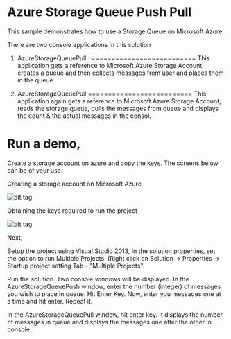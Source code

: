 Azure Storage Queue Push Pull
=============================

This sample demonstrates how to use a Storage Queue on Microsoft Azure. 

There are two console applications in this solution

1. AzureStorageQueuePull :
==========================
   This application gets a reference to Microsoft Azure Storage Account, creates a queue and then collects messages from user and places them in the queue. 

2. AzureStorageQueuePull
==========================
   This application again gets a reference to Microsoft Azure Storage Account, reads the storage queue, pulls the messages from queue and displays the count & the actual messages in the consol.

   
Run a demo, 
============================
Create a storage account on azure and copy the keys. The screens below can be of your use.

Creating a storage account on Microsoft Azure

![alt tag](http://s28.postimg.org/xvvyyx6dp/Create_Storage_Account.png)


Obtaining the keys required to run the project

![alt tag](http://s3.postimg.org/6yx430jlf/Find_Keys.png)

Next,

Setup the project using Visual Studio 2013, In the solution properties, set the option to run Multiple Projects.
(Right click on Solution -> Properties -> Startup project setting Tab - "Multiple Projects".

Run the solution. Two console windows will be displayed. 
In the AzureStorageQueuePush window, enter the number (integer) of messages you wish to place in queue. Hit Enter Key.
Now, enter you messages one at a time and hit enter. Repeat it.

In the AzureStorageQueuePull window, hit enter key. It displays the number of messages in queue and displays the messages one after the other in console.
